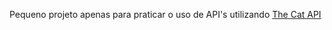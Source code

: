 Pequeno projeto apenas para praticar o uso de API's utilizando [The Cat API](https://thecatapi.com/)
